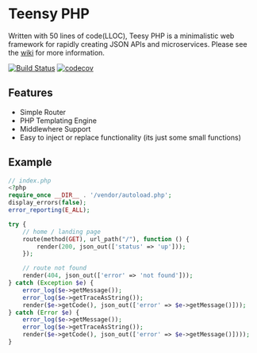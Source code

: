 # Teensy PHP

Written with 50 lines of code(LLOC), Teesy PHP is a minimalistic web framework for rapidly creating JSON APIs and microservices. Please see the [wiki](https://github.com/daniel-samson/teensyphp/wiki) for more information.

[![Build Status](https://travis-ci.org/daniel-samson/teensyphp.svg?branch=master)](https://travis-ci.org/daniel-samson/teensyphp)
[![codecov](https://codecov.io/gh/daniel-samson/teensyphp/branch/master/graph/badge.svg)](https://codecov.io/gh/daniel-samson/teensyphp)




## Features
- Simple Router
- PHP Templating Engine
- Middlewhere Support
- Easy to inject or replace functionality (its just some small functions)


## Example
```php
// index.php
<?php
require_once __DIR__ . '/vendor/autoload.php';
display_errors(false);
error_reporting(E_ALL);

try {
    // home / landing page
    route(method(GET), url_path("/"), function () {
        render(200, json_out(['status' => 'up']));
    });

    // route not found
    render(404, json_out(['error' => 'not found']));
} catch (Exception $e) {
    error_log($e->getMessage());
    error_log($e->getTraceAsString());
    render($e->getCode(), json_out(['error' => $e->getMessage()]));
} catch (Error $e) {
    error_log($e->getMessage());
    error_log($e->getTraceAsString());
    render($e->getCode(), json_out(['error' => $e->getMessage()])));
}
 
```
